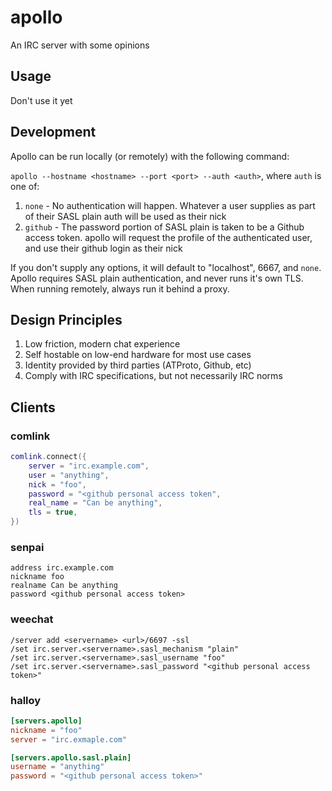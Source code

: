 # apollo

An IRC server with some opinions

## Usage

Don't use it yet

## Development

Apollo can be run locally (or remotely) with the following command:

`apollo --hostname <hostname> --port <port> --auth <auth>`, where `auth` is one
of:

1. `none` - No authentication will happen. Whatever a user supplies as part of
their SASL plain auth will be used as their nick
2. `github` - The password portion of SASL plain is taken to be a Github access
token. apollo will request the profile of the authenticated user, and use their
github login as their nick

If you don't supply any options, it will default to "localhost", 6667, and
`none`. Apollo requires SASL plain authentication, and never runs it's own TLS.
When running remotely, always run it behind a proxy.

## Design Principles

1. Low friction, modern chat experience
2. Self hostable on low-end hardware for most use cases
3. Identity provided by third parties (ATProto, Github, etc)
4. Comply with IRC specifications, but not necessarily IRC norms

## Clients

### comlink

```lua
comlink.connect({
	server = "irc.example.com",
	user = "anything",
	nick = "foo",
	password = "<github personal access token",
	real_name = "Can be anything",
	tls = true,
})
```

### senpai

```scfg
address irc.example.com
nickname foo
realname Can be anything
password <github personal access token>
```

### weechat

```
/server add <servername> <url>/6697 -ssl
/set irc.server.<servername>.sasl_mechanism "plain"
/set irc.server.<servername>.sasl_username "foo"
/set irc.server.<servername>.sasl_password "<github personal access token>"
```

### halloy

```toml
[servers.apollo]
nickname = "foo"
server = "irc.exmaple.com"

[servers.apollo.sasl.plain]
username = "anything"
password = "<github personal access token>"
```
